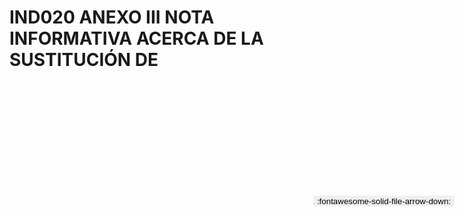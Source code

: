 
# IND020 ANEXO III NOTA INFORMATIVA ACERCA DE LA SUSTITUCIÓN DE

<a href='../IND020 ANEXO III NOTA INFORMATIVA ACERCA DE LA SUSTITUCIÓN DE.pdf' download>
<button class='md-button -primary' 
id='download-btn' style="position: fixed; top: 10%; right: 20px; 
        transform: translateY(-50%); z-index: 1000;  border: none; ">
:fontawesome-solid-file-arrow-down: 
</button>
</a>

<div 
    id='../IND020 ANEXO III NOTA INFORMATIVA ACERCA DE LA SUSTITUCIÓN DE.pdf' 
    data-pdf-url='../IND020 ANEXO III NOTA INFORMATIVA ACERCA DE LA SUSTITUCIÓN DE.pdf'
    style=' width: 100%; height: auto;overflow: auto;'>
</div>

